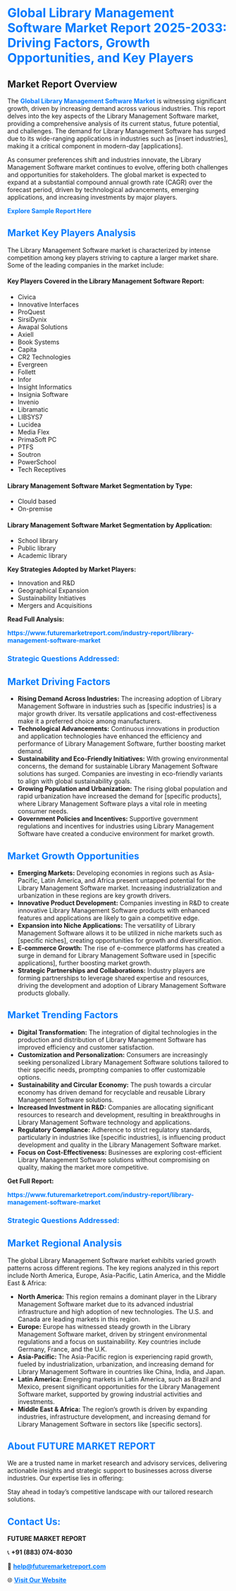 <h1 style="color: #007BFF;">Global Library Management Software Market Report 2025-2033: Driving Factors, Growth Opportunities, and Key Players</h1>

<section id="overview">
<h2>Market Report Overview</h2>
<p>The <a href="https://www.futuremarketreport.com/industry-report/library-management-software-market" style="color: #007BFF; text-decoration: none;"><strong>Global Library Management Software Market</strong></a> is witnessing significant growth, driven by increasing demand across various industries. This report delves into the key aspects of the Library Management Software market, providing a comprehensive analysis of its current status, future potential, and challenges. The demand for Library Management Software has surged due to its wide-ranging applications in industries such as [insert industries], making it a critical component in modern-day [applications].</p>
<p>As consumer preferences shift and industries innovate, the Library Management Software market continues to evolve, offering both challenges and opportunities for stakeholders. The global market is expected to expand at a substantial compound annual growth rate (CAGR) over the forecast period, driven by technological advancements, emerging applications, and increasing investments by major players.</p>
</section>

<section id="overview">
<p><a href="https://www.futuremarketreport.com/request-sample/reportId=63573" style="color: #007BFF; text-decoration: none;"><strong>Explore Sample Report Here</strong></a></p>
</section>

<section id="key-players">
<h2 style="color: #007BFF;">Market Key Players Analysis</h2>
<p>The Library Management Software market is characterized by intense competition among key players striving to capture a larger market share. Some of the leading companies in the market include:</p>
<h4>Key Players Covered in the Library Management Software Report:</h4>
<ul><li>Civica</li><li>Innovative Interfaces</li><li>ProQuest</li><li>SirsiDynix</li><li>Awapal Solutions</li><li>Axiell</li><li>Book Systems</li><li>Capita</li><li>CR2 Technologies</li><li>Evergreen</li><li>Follett</li><li>Infor</li><li>Insight Informatics</li><li>Insignia Software</li><li>Invenio</li><li>Libramatic</li><li>LIBSYS7</li><li>Lucidea</li><li>Media Flex</li><li>PrimaSoft PC</li><li>PTFS</li><li>Soutron</li><li>PowerSchool</li><li>Tech Receptives</li></ul>
<h4>Library Management Software Market Segmentation by Type:</h4>
<ul><li>Clould based</li><li>On-premise</li></ul>

<h4>Library Management Software Market Segmentation by Application:</h4>
<ul><li>School library</li><li>Public library</li><li>Academic library</li></ul>
<p><strong>Key Strategies Adopted by Market Players:</strong></p>
<ul>
<li>Innovation and R&D</li>
<li>Geographical Expansion</li>
<li>Sustainability Initiatives</li>
<li>Mergers and Acquisitions</li>
</ul>
</section>

<section>
<p><strong>Read Full Analysis: </strong></p><a href="https://www.futuremarketreport.com/industry-report/library-management-software-market" style="color: #007BFF; text-decoration: none;"><strong>https://www.futuremarketreport.com/industry-report/library-management-software-market</strong></a>
<h3 style="color: #007BFF;">Strategic Questions Addressed:</h3>
</section>

<section id="driving-factors">
<h2 style="color: #007BFF;">Market Driving Factors</h2>
<ul>
<li><strong>Rising Demand Across Industries:</strong> The increasing adoption of Library Management Software in industries such as [specific industries] is a major growth driver. Its versatile applications and cost-effectiveness make it a preferred choice among manufacturers.</li>
<li><strong>Technological Advancements:</strong> Continuous innovations in production and application technologies have enhanced the efficiency and performance of Library Management Software, further boosting market demand.</li>
<li><strong>Sustainability and Eco-Friendly Initiatives:</strong> With growing environmental concerns, the demand for sustainable Library Management Software solutions has surged. Companies are investing in eco-friendly variants to align with global sustainability goals.</li>
<li><strong>Growing Population and Urbanization:</strong> The rising global population and rapid urbanization have increased the demand for [specific products], where Library Management Software plays a vital role in meeting consumer needs.</li>
<li><strong>Government Policies and Incentives:</strong> Supportive government regulations and incentives for industries using Library Management Software have created a conducive environment for market growth.</li>
</ul>
</section>

<section id="growth-opportunities">
<h2 style="color: #007BFF;">Market Growth Opportunities</h2>
<ul>
<li><strong>Emerging Markets:</strong> Developing economies in regions such as Asia-Pacific, Latin America, and Africa present untapped potential for the Library Management Software market. Increasing industrialization and urbanization in these regions are key growth drivers.</li>
<li><strong>Innovative Product Development:</strong> Companies investing in R&D to create innovative Library Management Software products with enhanced features and applications are likely to gain a competitive edge.</li>
<li><strong>Expansion into Niche Applications:</strong> The versatility of Library Management Software allows it to be utilized in niche markets such as [specific niches], creating opportunities for growth and diversification.</li>
<li><strong>E-commerce Growth:</strong> The rise of e-commerce platforms has created a surge in demand for Library Management Software used in [specific applications], further boosting market growth.</li>
<li><strong>Strategic Partnerships and Collaborations:</strong> Industry players are forming partnerships to leverage shared expertise and resources, driving the development and adoption of Library Management Software products globally.</li>
</ul>
</section>

<section id="trending-factors">
<h2 style="color: #007BFF;">Market Trending Factors</h2>
<ul>
<li><strong>Digital Transformation:</strong> The integration of digital technologies in the production and distribution of Library Management Software has improved efficiency and customer satisfaction.</li>
<li><strong>Customization and Personalization:</strong> Consumers are increasingly seeking personalized Library Management Software solutions tailored to their specific needs, prompting companies to offer customizable options.</li>
<li><strong>Sustainability and Circular Economy:</strong> The push towards a circular economy has driven demand for recyclable and reusable Library Management Software solutions.</li>
<li><strong>Increased Investment in R&D:</strong> Companies are allocating significant resources to research and development, resulting in breakthroughs in Library Management Software technology and applications.</li>
<li><strong>Regulatory Compliance:</strong> Adherence to strict regulatory standards, particularly in industries like [specific industries], is influencing product development and quality in the Library Management Software market.</li>
<li><strong>Focus on Cost-Effectiveness:</strong> Businesses are exploring cost-efficient Library Management Software solutions without compromising on quality, making the market more competitive.</li>
</ul>
</section>

<section>
<p><strong>Get Full Report: </strong></p><a href="https://www.futuremarketreport.com/industry-report/library-management-software-market" style="color: #007BFF; text-decoration: none;"><strong>https://www.futuremarketreport.com/industry-report/library-management-software-market</strong></a>
<h3 style="color: #007BFF;">Strategic Questions Addressed:</h3>
</section>


<section id="regional-analysis">
<h2 style="color: #007BFF;">Market Regional Analysis</h2>
<p>The global Library Management Software market exhibits varied growth patterns across different regions. The key regions analyzed in this report include North America, Europe, Asia-Pacific, Latin America, and the Middle East & Africa:</p>
<ul>
<li><strong>North America:</strong> This region remains a dominant player in the Library Management Software market due to its advanced industrial infrastructure and high adoption of new technologies. The U.S. and Canada are leading markets in this region.</li>
<li><strong>Europe:</strong> Europe has witnessed steady growth in the Library Management Software market, driven by stringent environmental regulations and a focus on sustainability. Key countries include Germany, France, and the U.K.</li>
<li><strong>Asia-Pacific:</strong> The Asia-Pacific region is experiencing rapid growth, fueled by industrialization, urbanization, and increasing demand for Library Management Software in countries like China, India, and Japan.</li>
<li><strong>Latin America:</strong> Emerging markets in Latin America, such as Brazil and Mexico, present significant opportunities for the Library Management Software market, supported by growing industrial activities and investments.</li>
<li><strong>Middle East & Africa:</strong> The region’s growth is driven by expanding industries, infrastructure development, and increasing demand for Library Management Software in sectors like [specific sectors].</li>
</ul>
</section>

<footer>
<h2 style="color: #007BFF;">About FUTURE MARKET REPORT</h2>
<p>We are a trusted name in market research and advisory services, delivering actionable insights and strategic support to businesses across diverse industries. Our expertise lies in offering:</p>

<p>Stay ahead in today’s competitive landscape with our tailored research solutions.</p>

<h2 style="color: #007BFF;">Contact Us:</h2>
<p><strong>FUTURE MARKET REPORT</strong></p>
<p>📞 <strong>+91 (883) 074-8030</strong></p>
<p>📧 <strong><a href="mailto:help@futuremarketreport.com" style="color: #007BFF;">help@futuremarketreport.com</a></strong></p>
<p>🌐 <strong><a href="https://www.futuremarketreport.com/" style="color: #007BFF;">Visit Our Website</a></strong></p>
</footer>